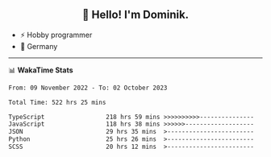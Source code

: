 <h2 align="center">👋 Hello! I'm Dominik.</h2>

- ⚡ Hobby programmer
- 📍 Germany

---
📊 **WakaTime Stats**
<!--START_SECTION:waka-->

```txt
From: 09 November 2022 - To: 02 October 2023

Total Time: 522 hrs 25 mins

TypeScript                 218 hrs 59 mins >>>>>>>>>>---------------   41.92 %
JavaScript                 118 hrs 38 mins >>>>>>-------------------   22.71 %
JSON                       29 hrs 35 mins  >------------------------   05.66 %
Python                     25 hrs 26 mins  >------------------------   04.87 %
SCSS                       20 hrs 12 mins  >------------------------   03.87 %
```

<!--END_SECTION:waka-->
